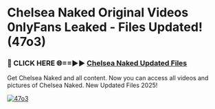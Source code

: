 # Chelsea Naked Original Videos 0nlyFans Leaked - Files Updated! (47o3)

<h3>🔴 CLICK HERE 🌐==►► <a href="https://tinyurl.com/yckcrads" rel="nofollow">Chelsea Naked Updated Files</a></h3>

Get Chelsea Naked and all content. Now you can access all videos and pictures of Chelsea Naked. New Updated Files 2025!

[![47o3](https://i.imgur.com/hpKpOFt.gif)](https://tinyurl.com/yckcrads)
